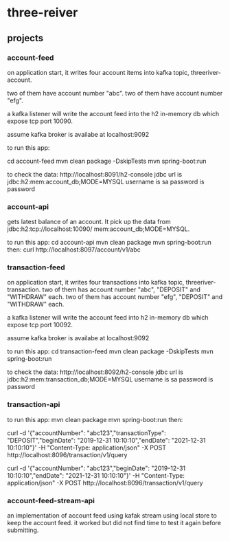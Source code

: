 # three-reiver

## projects

### account-feed 
  on application start, it writes four account items into kafka topic, threeriver-account.
  
  two of them have account number "abc". 
  two of them have account number "efg". 

  a kafka listener will write the account feed into the h2 in-memory db which 
  expose tcp port 10090. 

  assume kafka broker is availabe at localhost:9092
  
  to run this app:
  
  cd account-feed
  mvn clean package -DskipTests 
  mvn spring-boot:run

  to check the data:
    http://localhost:8091/h2-console
        jdbc url is jdbc:h2:mem:account_db;MODE=MYSQL
        username is sa
        password is password
### account-api

gets latest balance of an account. It pick up the data from jdbc:h2:tcp://localhost:10090/  mem:account_db;MODE=MYSQL.

to run this app:
    cd account-api
    mvn clean package
    mvn spring-boot:run
then:
    curl http://localhost:8097/account/v1/abc

### transaction-feed 
  on application start, it writes four transactions into kafka topic, threeriver-transaction.
  two of them has account number "abc", "DEPOSIT" and "WITHDRAW" each. 
  two of them has account number "efg", "DEPOSIT" and "WITHDRAW" each. 
  
  a kafka listener will write the account feed into h2 in-memory db which 
  expose tcp port 10092. 

  assume kafka broker is availabe at localhost:9092
  
  to run this app:
  cd transaction-feed 
  mvn clean package -DskipTests 
  mvn spring-boot:run

  to check the data:
    http://localhost:8092/h2-console
        jdbc url is jdbc:h2:mem:transaction_db;MODE=MYSQL
        username is sa
        password is password
### transaction-api


to run this app:
    mvn clean package
    mvn spring-boot:run
then:

curl -d '{"accountNumber": "abc123","transactionType": "DEPOSIT","beginDate": "2019-12-31 10:10:10","endDate": "2021-12-31 10:10:10"}' -H "Content-Type: application/json" -X POST http://localhost:8096/transaction/v1/query

curl -d '{"accountNumber": "abc123","beginDate": "2019-12-31 10:10:10","endDate": "2021-12-31 10:10:10"}' -H "Content-Type: application/json" -X POST http://localhost:8096/transaction/v1/query
 

### account-feed-stream-api
an implementation of account feed using kafak stream using local store to keep the account feed.
it worked but did not find time to test it again before submitting.